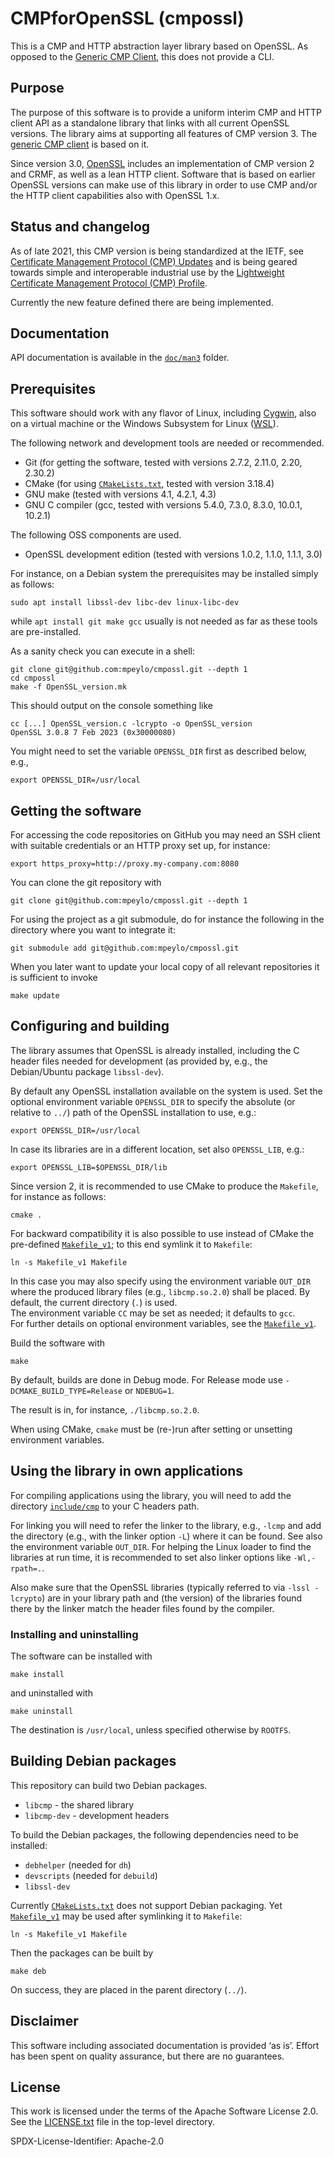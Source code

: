 # CMPforOpenSSL (cmpossl)

This is a CMP and HTTP abstraction layer library based on OpenSSL.
As opposed to the [Generic CMP Client](https://github.com/siemens/gencmpclient), this does not provide a CLI.


## Purpose

The purpose of this software is to provide a uniform interim CMP and HTTP client
API as a standalone library that links with all current OpenSSL versions.
The library aims at supporting all features of CMP version 3.
The [generic CMP client](https://github.com/siemens/gencmpclient) is based on it.

Since version 3.0, [OpenSSL](https://www.openssl.org/) includes
an implementation of CMP version 2 and CRMF, as well as a lean HTTP client.
Software that is based on earlier OpenSSL versions can make use of this library
in order to use CMP and/or the HTTP client capabilities also with OpenSSL 1.x.
<!--
Yet also software based on OpenSSL 3.0+ can benefit from using this library
because it provides uniform access to this functionaliy
as well as enhancements not (yet) included in the latest OpenSSL release.
-->


## Status and changelog

As of late 2021, this CMP version is being standardized at the IETF, see
[Certificate Management Protocol (CMP) Updates](https://datatracker.ietf.org/doc/html/draft-ietf-lamps-cmp-updates)
and is being geared towards simple and interoperable industrial use by the
[Lightweight Certificate Management Protocol (CMP) Profile](https://datatracker.ietf.org/doc/html/draft-ietf-lamps-lightweight-cmp-profile).

Currently the new feature defined there are being implemented.


## Documentation

API documentation is available in the [`doc/man3`](doc/man3) folder.


## Prerequisites

This software should work with any flavor of Linux, including [Cygwin](https://www.cygwin.com/),
also on a virtual machine or the Windows Subsystem for Linux ([WSL](https://docs.microsoft.com/windows/wsl/about)).

The following network and development tools are needed or recommended.
* Git (for getting the software, tested with versions 2.7.2, 2.11.0, 2.20, 2.30.2)
* CMake (for using [`CMakeLists.txt`](CMakeLists.txt), tested with version 3.18.4)
* GNU make (tested with versions 4.1, 4.2.1, 4.3)
* GNU C compiler (gcc, tested with versions 5.4.0, 7.3.0, 8.3.0, 10.0.1, 10.2.1)

The following OSS components are used.
* OpenSSL development edition (tested with versions 1.0.2, 1.1.0, 1.1.1, 3.0)

For instance, on a Debian system the prerequisites may be installed simply as follows:
```
sudo apt install libssl-dev libc-dev linux-libc-dev
```
while `apt install git make gcc` usually is not needed as far as these tools are pre-installed.

As a sanity check you can execute in a shell:
```
git clone git@github.com:mpeylo/cmpossl.git --depth 1
cd cmpossl
make -f OpenSSL_version.mk
```
This should output on the console something like
```
cc [...] OpenSSL_version.c -lcrypto -o OpenSSL_version
OpenSSL 3.0.8 7 Feb 2023 (0x30000080)
```

You might need to set the variable `OPENSSL_DIR` first as described below, e.g.,
```
export OPENSSL_DIR=/usr/local
```

## Getting the software

For accessing the code repositories on GitHub you may need
an SSH client with suitable credentials or an HTTP proxy set up, for instance:
```
export https_proxy=http://proxy.my-company.com:8080
```

You can clone the git repository with
```
git clone git@github.com:mpeylo/cmpossl.git --depth 1
```

For using the project as a git submodule,
do for instance the following in the directory where you want to integrate it:
```
git submodule add git@github.com:mpeylo/cmpossl.git
```

When you later want to update your local copy of all relevant repositories it is sufficient to invoke
```
make update
```


## Configuring and building

The library assumes that OpenSSL is already installed,
including the C header files needed for development
(as provided by, e.g., the Debian/Ubuntu package `libssl-dev`).

By default any OpenSSL installation available on the system is used.
Set the optional environment variable `OPENSSL_DIR` to specify the
absolute (or relative to `../`) path of the OpenSSL installation to use, e.g.:
```
export OPENSSL_DIR=/usr/local
```
In case its libraries are in a different location, set also `OPENSSL_LIB`, e.g.:
```
export OPENSSL_LIB=$OPENSSL_DIR/lib
```

Since version 2, it is recommended to use CMake to produce the `Makefile`,
for instance as follows:
```
cmake .
```

For backward compatibility it is also possible to use instead of CMake the
pre-defined [`Makefile_v1`](Makefile_v1); to this end symlink it to `Makefile`:
```
ln -s Makefile_v1 Makefile
```
In this case you may also specify using the environment variable `OUT_DIR`
where the produced library files (e.g., `libcmp.so.2.0`) shall be placed.
By default, the current directory (`.`) is used.\
The environment variable `CC` may be set as needed; it defaults to `gcc`.\
For further details on optional environment variables,
see the [`Makefile_v1`](Makefile_v1).

Build the software with
```
make
```

By default, builds are done in Debug mode.
For Release mode use `-DCMAKE_BUILD_TYPE=Release` or `NDEBUG=1`.

The result is in, for instance, `./libcmp.so.2.0`.

When using CMake, `cmake` must be (re-)run
after setting or unsetting environment variables.

## Using the library in own applications

For compiling applications using the library,
you will need to add the directory [`include/cmp`](include/cmp/)
to your C headers path.

For linking you will need to refer the linker to the library, e.g., `-lcmp`
and add the directory (e.g., with the linker option `-L`) where it can be found.
See also the environment variable `OUT_DIR`.
For helping the Linux loader to find the libraries at run time,
it is recommended to set also linker options like `-Wl,-rpath=.`.

Also make sure that the OpenSSL libraries (typically referred to via `-lssl -lcrypto`) are in your library path and
(the version) of the libraries found there by the linker match the header files found by the compiler.


### Installing and uninstalling

The software can be installed with
```
make install
```
and uninstalled with
```
make uninstall
```

The destination is `/usr/local`, unless specified otherwise by `ROOTFS`.

## Building Debian packages

This repository can build two Debian packages.

* `libcmp` - the shared library
* `libcmp-dev` - development headers

To build the Debian packages, the following dependencies need to be installed:
* `debhelper` (needed for `dh`)
* `devscripts` (needed for `debuild`)
* `libssl-dev`

Currently [`CMakeLists.txt`](CMakeLists.txt) does not support Debian packaging.
Yet [`Makefile_v1`](Makefile_v1) may be used after symlinking it to `Makefile`:
```
ln -s Makefile_v1 Makefile
```
Then the packages can be built by
```
make deb
```
On success, they are placed in the parent directory (`../`).

## Disclaimer

This software including associated documentation is provided ‘as is’.
Effort has been spent on quality assurance, but there are no guarantees.


## License

This work is licensed under the terms of the Apache Software License 2.0.
See the [LICENSE.txt](LICENSE.txt) file in the top-level directory.

SPDX-License-Identifier: Apache-2.0
